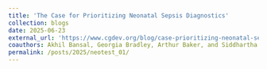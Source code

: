 ```yaml
---
title: 'The Case for Prioritizing Neonatal Sepsis Diagnostics'
collection: blogs
date: 2025-06-23
external_url: 'https://www.cgdev.org/blog/case-prioritizing-neonatal-sepsis-diagnostics'
coauthors: Akhil Bansal, Georgia Bradley, Arthur Baker, and Siddhartha Haria
permalink: /posts/2025/neotest_01/
---
```

